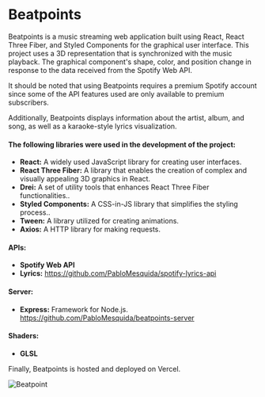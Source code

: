 # Beatpoints

Beatpoints is a music streaming web application built using React, React Three Fiber, and Styled Components for the graphical user interface. This project uses a 3D representation that is synchronized with the music playback. The graphical component's shape, color, and position change in response to the data received from the Spotify Web API.

It should be noted that using Beatpoints requires a premium Spotify account since some of the API features used are only available to premium subscribers.

Additionally, Beatpoints displays information about the artist, album, and song, as well as a karaoke-style lyrics visualization.


#### The following libraries were used in the development of the project:

- **React:** A widely used JavaScript library for creating user interfaces.
- **React Three Fiber:** A library that enables the creation of complex and visually appealing 3D graphics in React.
- **Drei:** A set of utility tools that enhances React Three Fiber functionalities..
- **Styled Components:** A CSS-in-JS library that simplifies the styling process..
- **Tween:** A library utilized for creating animations.
- **Axios:** A HTTP library for making requests.

#### APIs:

- **Spotify Web API**
- **Lyrics:** https://github.com/PabloMesquida/spotify-lyrics-api


#### Server:

- **Express:** Framework for Node.js. https://github.com/PabloMesquida/beatpoints-server


#### Shaders:

- **GLSL**


Finally, Beatpoints is hosted and deployed on Vercel.



 ![Beatpoint](http://thepixelfaces.com/image-bp.jpg)
